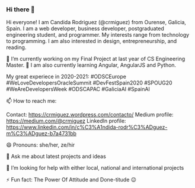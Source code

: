 ### Hi there 👋

Hi everyone! I am Candida Rodriguez (@crmiguez) from Ourense, Galicia, Spain. I am a web developer, business developer, postgraduated engineering student, and programmer. My interests range from technology to programming. I am also interested in design, entrepreneurship, and reading.

🔭 I’m currently working on my Final Project at last year of CS Engineering Master. 🌱 I am also currently learning Angular, AngularJS and Python.

My great experiece in 2020-2021: #ODSCEurope #WeLoveDevelopersOracleSummit #DevFestSpain2020 #SPOUG20 #WeAreDevelopersWeek #ODSCAPAC #GaliciaAI #SpainAI

📫 How to reach me: 

Contact: https://crmiguez.wordpress.com/contacto/
Medium profile: https://medium.com/@crmiguez
LinkedIn profile: https://www.linkedin.com/in/c%C3%A1ndida-rodr%C3%ADguez-m%C3%ADguez-b7a4731bb

😄 Pronouns: she/her, ze/hir

💬 Ask me about latest projects and ideas

🤔 I’m looking for help with either local, national and international projects

⚡ Fun fact: The Power Of Attitude and Done-titude :wink:

